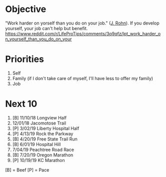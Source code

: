 # Objective

"Work harder on yorself than you do on your job." ([J. Rohn](https://www.youtube.com/watch?v=JfA-qNWLBHo)). If you develop yourself, your job can't help but benefit.
https://www.reddit.com/r/LifeProTips/comments/3q9qfz/lpt_work_harder_on_yourself_than_you_do_on_your

# Priorities
1. Self
2. Family (if I don't take care of myself, I'll have less to offer my family)
3. Job

# Next 10

1. [B] 11/10/18 Longview Half
2. 12/01/18 Jacomotose Trail
3. [P] 3/02/19 Liberty Hospital Half
4. [P] 4/13/19 Rock the Parkway
5. [B] 4/20/19 Free State Trail Run
6. [B] 6/01/19 Hospital Hill
7. 7/04/19 Peachtree Road Race
8. [B] 7/20/19 Oregon Marathon
9. [P] 10/19/19 KC Marathon

[B] = Beef
[P] = Pace
